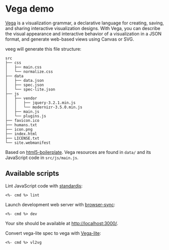 # Vega demo

[Vega][] is a visualization grammar, a declarative language for creating, saving, and sharing interactive visualization designs. With Vega, you can describe the visual appearance and interactive behavior of a visualization in a JSON format, and generate web-based views using Canvas or SVG.

veeg will generate this file structure:

```
src
├── css
│   ├── main.css
│   └── normalize.css
├── data
│   ├── data.json
│   ├── spec.json
│   └── spec-lite.json
├── js
│   ├── vendor
│   │   ├── jquery-3.2.1.min.js
│   │   └── modernizr-3.5.0.min.js
│   ├── main.js
│   └── plugins.js
├── favicon.ico
├── humans.txt
├── icon.png
├── index.html
├── LICENSE.txt
└── site.webmanifest
```

Based on [html5-boilerplate][]. Vega resources are found in ```data/``` and its JavaScript code in ```src/js/main.js```.

## Available scripts
Lint JavaScript code with [standardjs][]:
```
<%- cmd %> lint
```

Launch development web server with [browser-sync][]:
```
<%- cmd %> dev
```
Your site should be available at <http://localhost:3000/>.

Convert vega-lite spec to vega with [Vega-lite][]:
```
<%- cmd %> vl2vg
```

[html5-boilerplate]: <https://github.com/h5bp/html5-boilerplate>
[standardjs]: <https://standardjs.com/>
[browser-sync]: <https://browsersync.io/>
[Vega-lite]: <https://vega.github.io/vega-lite/>
[Vega]: <https://vega.github.io/vega/>
